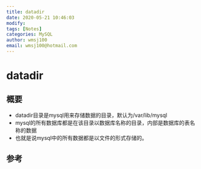```yaml
---
title: datadir
date: 2020-05-21 10:46:03
modify: 
tags: [Notes]
categories: MySQL
author: wmsj100
email: wmsj100@hotmail.com
---
```


# datadir

## 概要

- datadir目录是mysql用来存储数据的目录，默认为/var/lib/mysql
- mysql的所有数据库都是在该目录以数据库名称的目录，内部是数据库的表名称的数据
- 也就是说mysql中的所有数据都是以文件的形式存储的。

## 参考

